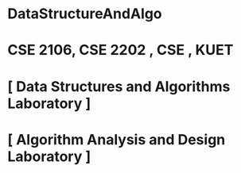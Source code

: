 # DataStructureAndAlgo
# CSE 2106, CSE 2202 , CSE , KUET
# [ Data Structures and Algorithms Laboratory ]
# [ Algorithm Analysis and Design Laboratory ]
